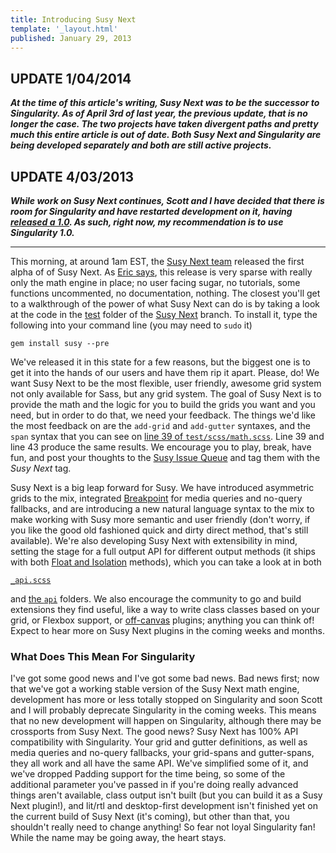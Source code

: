 ```yaml
---
title: Introducing Susy Next
template: '_layout.html'
published: January 29, 2013
---
```

## UPDATE 1/04/2014

***At the time of this article's writing, Susy Next was to be the successor to Singularity. As of April 3rd of last year, the previous update, that is no longer the case. The two projects have taken divergent paths and pretty much this entire article is out of date. Both Susy Next and Singularity are being developed separately and both are still active projects.***

## UPDATE 4/03/2013

***While work on Susy Next continues, Scott and I have decided that there is room for Singularity and have restarted development on it, having [released a 1.0](http://snugug.com/musings/singularity-10). As such, right now, my recommendation is to use Singularity 1.0.***

<hr>

This morning, at around 1am EST, the [Susy Next team](http://oddbird.net/2013/01/01/susy-next/) released the first alpha of of Susy Next. As [Eric says](http://oddbird.net/2013/01/29/susy-next-alpha-1/), this release is very sparse with really only the math engine in place; no user facing sugar, no tutorials, some functions uncommented, no documentation, nothing. The closest you'll get to a walkthrough of the power of what Susy Next can do is by taking a look at the code in the [test](https://github.com/ericam/susy/tree/susy-next/test) folder of the [Susy Next](https://github.com/ericam/susy/tree/susy-next) branch. To install it, type the following into your command line (you may need to <code>sudo</code> it)

<pre><code class="language-bash">gem install susy --pre</code></pre>

We've released it in this state for a few reasons, but the biggest one is to get it into the hands of our users and have them rip it apart. Please, do! We want Susy Next to be the most flexible, user friendly, awesome grid system not only available for Sass, but any grid system. The goal of Susy Next is to provide the math and the logic for you to build the grids you want and you need, but in order to do that, we need your feedback. The things we'd like the most feedback on are the `add-grid` and `add-gutter` syntaxes, and the `span` syntax that you can see on [line 39 of `test/scss/math.scss`](https://github.com/ericam/susy/blob/susy-next/test/scss/math.scss). Line 39 and line 43 produce the same results. We encourage you to play, break, have fun, and post your thoughts to the [Susy Issue Queue](https://github.com/ericam/susy/issues?state=open) and tag them with the *Susy Next* tag.

Susy Next is a big leap forward for Susy. We have introduced asymmetric grids to the mix, integrated [Breakpoint](http://breakpoint-sass.com/) for media queries and no-query fallbacks, and are introducing a new natural language syntax to the mix to make working with Susy more semantic and user friendly (don't worry, if you like the good old fashioned quick and dirty direct method, that's still available). We're also developing Susy Next with extensibility in mind, setting the stage for a full output API for different output methods (it ships with both [Float and Isolation](http://snugug.com/musings/on-responsive-designs-dirty-little-secret) methods), which you can take a look at in both [<pre><code>_api.scss</code></pre>](https://github.com/ericam/susy/blob/susy-next/sass/susy/_api.scss) and [the <code>api</code>](https://github.com/ericam/susy/tree/susy-next/sass/susy/api) folders. We also encourage the community to go and build extensions they find useful, like a way to write class classes based on your grid, or Flexbox support, or [off-canvas](http://oddbird.net/2012/11/27/susy-off-canvas/) plugins; anything you can think of! Expect to hear more on Susy Next plugins in the coming weeks and months.

### What Does This Mean For Singularity

I've got some good news and I've got some bad news. Bad news first; now that we've got a working stable version of the Susy Next math engine, development has more or less totally stopped on Singularity and soon Scott and I will probably deprecate Singularity in the coming weeks. This means that no new development will happen on Singularity, although there may be crossports from Susy Next. The good news? Susy Next has 100% API compatibility with Singularity. Your grid and gutter definitions, as well as media queries and no-query fallbacks, your grid-spans and gutter-spans, they all work and all have the same API. We've simplified some of it, and we've dropped Padding support for the time being, so some of the additional parameter you've passed in if you're doing really advanced things aren't available, class output isn't built (but you can build it as a Susy Next plugin!), and lit/rtl and desktop-first development isn't finished yet on the current build of Susy Next (it's coming), but other than that, you shouldn't really need to change anything! So fear not loyal Singularity fan! While the name may be going away, the heart stays.
